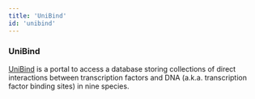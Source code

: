 ```yaml
---
title: 'UniBind'
id: 'unibind'
---
```

### UniBind
[UniBind](https://unibind.uio.no) is a portal to access a database storing collections of direct interactions between transcription factors and DNA (a.k.a. transcription factor binding sites) in nine species.
